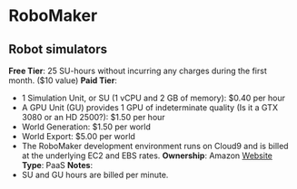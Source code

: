 # RoboMaker
## Robot simulators
**Free Tier**: 25 SU-hours without incurring any charges during the first month. ($10 value)
**Paid Tier**: 
- 1 Simulation Unit, or SU (1 vCPU and 2 GB of memory): $0.40 per hour
- A GPU Unit (GU) provides 1 GPU of indeterminate quality (Is it a GTX 3080 or an HD 2500?): $1.50 per hour
- World Generation: $1.50 per world
- World Export: $5.00 per world
- The RoboMaker development environment runs on Cloud9 and is billed at the underlying EC2 and EBS rates.
**Ownership**: Amazon
[Website](https://aws.amazon.com/robomaker/)
**Type**: PaaS
**Notes**: 
- SU and GU hours are billed per minute.
